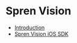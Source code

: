 # Spren Vision
- [Introduction](Introduction.md)
- [Spren Vision iOS SDK](Spren-Vision/Spren-Vision-iOS-SDK.md)